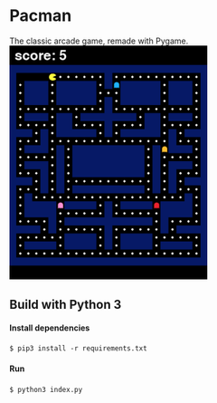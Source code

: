 # Pacman
The classic arcade game, remade with Pygame.
<br>
<img src="img/preview.png" width="350">

## Build with Python 3
#### Install dependencies
`$ pip3 install -r requirements.txt`
#### Run
`$ python3 index.py`

